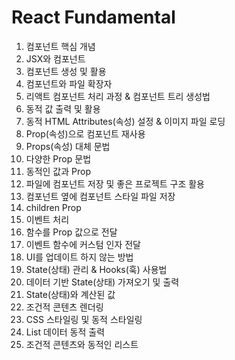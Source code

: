# React Fundamental

1. 컴포넌트 핵심 개념
2. JSX와 컴포넌트
3. 컴포넌트 생성 및 활용
4. 컴포넌트와 파일 확장자
5. 리액트 컴포넌트 처리 과정 & 컴포넌트 트리 생성법
6. 동적 값 출력 및 활용
7. 동적 HTML Attributes(속성) 설정 & 이미지 파일 로딩
8. Prop(속성)으로 컴포넌트 재사용
9. Props(속성) 대체 문법
10. 다양한 Prop 문법
11. 동적인 값과 Prop
12. 파일에 컴포넌트 저장 및 좋은 프로젝트 구조 활용
13. 컴포넌트 옆에 컴포넌트 스타일 파일 저장
14. children Prop
15. 이벤트 처리
16. 함수를 Prop 값으로 전달
17. 이벤트 함수에 커스텀 인자 전달
18. UI를 업데이트 하지 않는 방법
19. State(상태) 관리 & Hooks(훅) 사용법
20. 데이터 기반 State(상태) 가져오기 및 출력
21. State(상태)와 계산된 값
22. 조건적 콘텐츠 렌더링
23. CSS 스타일링 및 동적 스타일링
24. List 데이터 동적 출력
25. 조건적 콘텐츠와 동적인 리스트

